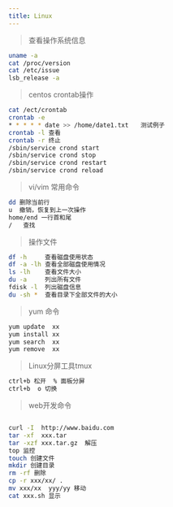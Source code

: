 ```yaml
---
title: Linux
---
```

> 查看操作系统信息
``` bash
uname -a
cat /proc/version
cat /etc/issue
lsb_release -a
```
> centos crontab操作
``` bash
cat /ect/crontab
crontab -e
* * * * * date >> /home/date1.txt　　测试例子
crontab -l 查看
crontab -r 终止
/sbin/service crond start
/sbin/service crond stop
/sbin/service crond restart
/sbin/service crond reload
```
> vi/vim 常用命令
```bash
dd 删除当前行
u  撤销，恢复到上一次操作
home/end 一行首和尾
/   查找
```
> 操作文件

``` bash
df -h     查看磁盘使用状态       
df -a -lh 查看全部磁盘使用情况  
ls -lh    查看文件大小             
du -a     列出所有文件              
fdisk -l  列出磁盘信息         
du -sh *  查看目录下全部文件的大小  

```
> yum 命令
```bash
yum update  xx
yum install xx
yum search  xx
yum remove  xx
```
> Linux分屏工具tmux
```bash
ctrl+b 松开  % 面板分屏
ctrl+b  o 切换
```
> web开发命令

```bash

curl -I  http://www.baidu.com      
tar -xf  xxx.tar
tar -xzf xxx.tar.gz  解压          
top 监控        
touch 创建文件              
mkdir 创建目录        
rm -rf 删除        
cp -r xxx/xx/ .      
mv xxx/xx  yyy/yy 移动       
cat xxx.sh 显示       

```

